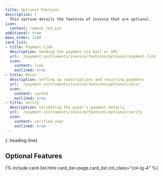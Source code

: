 ```yaml
---
title: Optional Features
description: |
  This section details the features of Invoice that are optional.
icon:
  content: remove_red_eye
additional: true
menu_order: 1200
card_list:
- title: Payment Link
  description: Sending the payment via mail or SMS
  url:  /payment-instruments/invoice/features/optional/payment-link
  icon:
    content: link
    outlined: true
- title: Recur
  description: Setting up subscriptions and recurring payments
  url:  /payment-instruments/invoice/features/optional/recur
  icon:
    content: cached
    outlined: true
- title: Verify
  description: Validating the payer's payment details
  url:  /payment-instruments/invoice/features/optional/verify
  icon:
    content: verified_user
    outlined: true
---
```


{:.heading-line}

## Optional Features

{% include card-list.html card_list=page.card_list
    col_class="col-lg-4" %}
